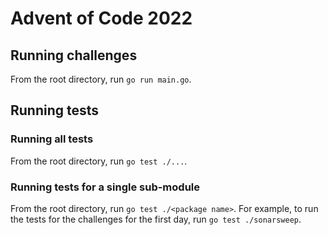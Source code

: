 # Advent of Code 2022

## Running challenges

From the root directory, run `go run main.go`.

## Running tests

### Running all tests

From the root directory, run `go test ./...`.

### Running tests for a single sub-module

From the root directory, run `go test ./<package name>`. For example, to run the tests for the challenges for the first day, run `go test ./sonarsweep`.
